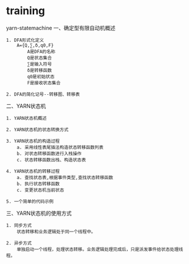 # training
yarn-statemachine
一、确定型有限自动机概述

	1. DFA形式化定义
		A={Q,∑,δ,q0,F}
			A是DFA的名称
			Q是状态集合
			∑是输入符号
			δ是转移函数
			q0是初始状态
			F是接收状态集合

	2. DFA的简化记号--转移图、转移表
		
二、YARN状态机

	1. YARN状态机概述
	
	2. YARN状态机的状态转换方式
	
	3. YARN状态机的构造过程
		a. 采用线性表尾插法构造状态转移函数列表
		b. 对状态转移函数进行入栈操作
		c. 状态转移函数出栈、构造状态表
		
	4. YARN状态机的转移过程
		a. 查找状态表,根据事件类型,查找状态转移函数
		b. 执行状态转移函数
		c. 变更状态机当前状态
	
	5. 一个简单的代码示例
		
三、YARN状态机的使用方式
	
	1. 同步方式
		状态转移和业务逻辑处于同一个线程中。

	2. 异步方式
		单独启动一个线程，处理状态转移。业务逻辑处理完成后，只是派发事件给状态处理线程。
	


